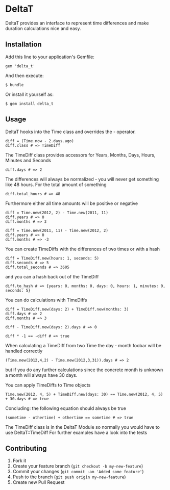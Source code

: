 # DeltaT

DeltaT provides an interface to represent time differences and make duration calculations nice and easy.

## Installation

Add this line to your application's Gemfile:

    gem 'delta_t'

And then execute:

    $ bundle

Or install it yourself as:

    $ gem install delta_t

## Usage

DeltaT hooks into the Time class and overrides the - operator.

    diff = (Time.now - 2.days.ago)
    diff.class # => TimeDiff

The TimeDiff class provides accessors for Years, Months, Days, Hours, Minutes and Seconds

    diff.days # => 2

The differences will always be normalized - you will never get something like 48 hours.
For the total amount of something

    diff.total_hours # => 48

Furthermore either all time amounts will be positive or negative

    diff = Time.new(2012, 2) - Time.new(2011, 11)
    diff.years # => 0
    diff.months # => 3

    diff = Time.new(2011, 11) - Time.new(2012, 2)
    diff.years # => 0
    diff.months # => -3

You can create TimeDiffs with the differences of two times or with a hash

    diff = TimeDiff.new(hours: 1, seconds: 5)
    diff.seconds # => 5
    diff.total_seconds # => 3605

and you can a hash back out of the TimeDiff

    diff.to_hash # => {years: 0, months: 0, days: 0, hours: 1, minutes: 0, seconds: 5}

You can do calculations with TimeDiffs

    diff = TimeDiff.new(days: 2) + TimeDiff.new(months: 3)
    diff.days # => 2
    diff.months # => 3

    diff - TimeDiff.new(days: 2).days # => 0

    diff * -1 == -diff # => true

When calculating a TimeDiff from two Time the day - month foobar will be handled correctly

    (Time.new(2012,4,2) - Time.new(2012,3,31)).days # => 2

but if you do any further calculations since the concrete month is unknown a month will always have 30 days.

You can apply TimeDiffs to Time objects

    Time.new(2012, 4, 5) + TimeDiff.new(days: 30) == Time.new(2012, 4, 5) + 30.days # => true

Concluding: the following equation should always be true

    (sometime - othertime) + othertime == sometime # => true


The TimeDiff class is in the DeltaT Module so normally you would have to use DeltaT::TimeDiff
For further examples have a look into the tests


## Contributing

1. Fork it
2. Create your feature branch (`git checkout -b my-new-feature`)
3. Commit your changes (`git commit -am 'Added some feature'`)
4. Push to the branch (`git push origin my-new-feature`)
5. Create new Pull Request

